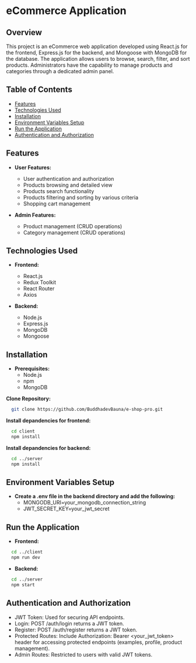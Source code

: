 # eCommerce Application


## Overview
This project is an eCommerce web application developed using React.js for the frontend, Express.js for the backend, and Mongoose with MongoDB for the database. The application allows users to browse, search, filter, and sort products. Administrators have the capability to manage products and categories through a dedicated admin panel.


## Table of Contents
- [Features](#features)
- [Technologies Used](#technologies-used)
- [Installation](#installation)
- [Environment Variables Setup](#environment-variables-setup)
- [Run the Application](#run-the-application)
- [Authentication and Authorization](#authentication-and-authorization)


## Features
- **User Features:**
  - User authentication and authorization
  - Products browsing and detailed view
  - Products search functionality
  - Products filtering and sorting by various criteria
  - Shopping cart management

- **Admin Features:**
  - Product management (CRUD operations)
  - Category management (CRUD operations)


## Technologies Used
- **Frontend:**
  - React.js
  - Redux Toolkit
  - React Router
  - Axios

- **Backend:**
  - Node.js
  - Express.js
  - MongoDB
  - Mongoose


## Installation
- **Prerequisites:**
  - Node.js
  - npm
  - MongoDB

**Clone Repository:**
```bash
  git clone https://github.com/BuddhadevBauna/e-shop-pro.git
```

**Install depandencies for frontend:**
```bash
  cd client
  npm install
```

**Install depandencies for backend:**
```bash
  cd ../server
  npm install
```


## Environment Variables Setup
- **Create a .env file in the backend directory and add the following:**
  - MONGODB_URI=your_mongodb_connection_string
  - JWT_SECRET_KEY=your_jwt_secret


## Run the Application
- **Frontend:**
```bash
  cd ../client
  npm run dev
```

- **Backend:**
```bash
  cd ../server
  npm start
```


## Authentication and Authorization
- JWT Token: Used for securing API endpoints.
- Login: POST /auth/login returns a JWT token.
- Register: POST /auth/register returns a JWT token.
- Protected Routes: Include Authorization: Bearer <your_jwt_token> header for accessing protected endpoints (examples, profile, product management).
- Admin Routes: Restricted to users with valid JWT tokens.
